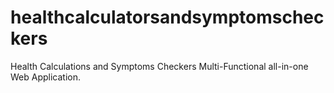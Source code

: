 # healthcalculatorsandsymptomscheckers
Health Calculations and Symptoms Checkers Multi-Functional all-in-one Web Application.
